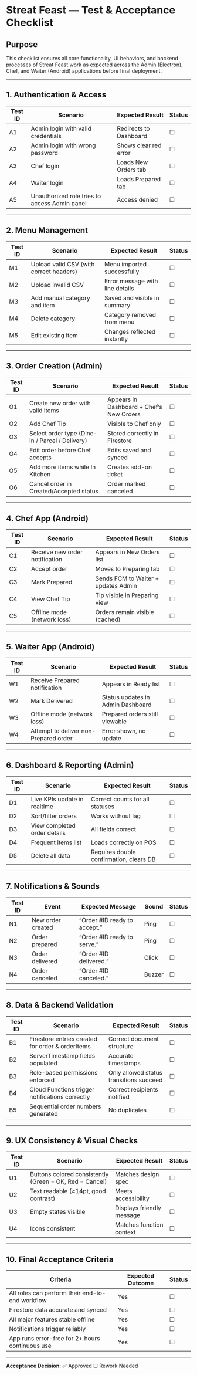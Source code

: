 # Streat Feast — Test & Acceptance Checklist

## Purpose
This checklist ensures all core functionality, UI behaviors, and backend processes of Streat Feast work as expected across the Admin (Electron), Chef, and Waiter (Android) applications before final deployment.

---

## 1. Authentication & Access
| Test ID | Scenario | Expected Result | Status |
|----------|-----------|-----------------|---------|
| A1 | Admin login with valid credentials | Redirects to Dashboard | ☐ |
| A2 | Admin login with wrong password | Shows clear red error | ☐ |
| A3 | Chef login | Loads New Orders tab | ☐ |
| A4 | Waiter login | Loads Prepared tab | ☐ |
| A5 | Unauthorized role tries to access Admin panel | Access denied | ☐ |

---

## 2. Menu Management
| Test ID | Scenario | Expected Result | Status |
|----------|-----------|-----------------|---------|
| M1 | Upload valid CSV (with correct headers) | Menu imported successfully | ☐ |
| M2 | Upload invalid CSV | Error message with line details | ☐ |
| M3 | Add manual category and item | Saved and visible in summary | ☐ |
| M4 | Delete category | Category removed from menu | ☐ |
| M5 | Edit existing item | Changes reflected instantly | ☐ |

---

## 3. Order Creation (Admin)
| Test ID | Scenario | Expected Result | Status |
|----------|-----------|-----------------|---------|
| O1 | Create new order with valid items | Appears in Dashboard + Chef’s New Orders | ☐ |
| O2 | Add Chef Tip | Visible to Chef only | ☐ |
| O3 | Select order type (Dine-in / Parcel / Delivery) | Stored correctly in Firestore | ☐ |
| O4 | Edit order before Chef accepts | Edits saved and synced | ☐ |
| O5 | Add more items while In Kitchen | Creates add-on ticket | ☐ |
| O6 | Cancel order in Created/Accepted status | Order marked canceled | ☐ |

---

## 4. Chef App (Android)
| Test ID | Scenario | Expected Result | Status |
|----------|-----------|-----------------|---------|
| C1 | Receive new order notification | Appears in New Orders list | ☐ |
| C2 | Accept order | Moves to Preparing tab | ☐ |
| C3 | Mark Prepared | Sends FCM to Waiter + updates Admin | ☐ |
| C4 | View Chef Tip | Tip visible in Preparing view | ☐ |
| C5 | Offline mode (network loss) | Orders remain visible (cached) | ☐ |

---

## 5. Waiter App (Android)
| Test ID | Scenario | Expected Result | Status |
|----------|-----------|-----------------|---------|
| W1 | Receive Prepared notification | Appears in Ready list | ☐ |
| W2 | Mark Delivered | Status updates in Admin Dashboard | ☐ |
| W3 | Offline mode (network loss) | Prepared orders still viewable | ☐ |
| W4 | Attempt to deliver non-Prepared order | Error shown, no update | ☐ |

---

## 6. Dashboard & Reporting (Admin)
| Test ID | Scenario | Expected Result | Status |
|----------|-----------|-----------------|---------|
| D1 | Live KPIs update in realtime | Correct counts for all statuses | ☐ |
| D2 | Sort/filter orders | Works without lag | ☐ |
| D3 | View completed order details | All fields correct | ☐ |
| D4 | Frequent items list | Loads correctly on POS | ☐ |
| D5 | Delete all data | Requires double confirmation, clears DB | ☐ |

---

## 7. Notifications & Sounds
| Test ID | Event | Expected Message | Sound | Status |
|----------|--------|------------------|--------|---------|
| N1 | New order created | “Order #ID ready to accept.” | Ping | ☐ |
| N2 | Order prepared | “Order #ID ready to serve.” | Ping | ☐ |
| N3 | Order delivered | “Order #ID delivered.” | Click | ☐ |
| N4 | Order canceled | “Order #ID canceled.” | Buzzer | ☐ |

---

## 8. Data & Backend Validation
| Test ID | Scenario | Expected Result | Status |
|----------|-----------|-----------------|---------|
| B1 | Firestore entries created for order & orderItems | Correct document structure | ☐ |
| B2 | ServerTimestamp fields populated | Accurate timestamps | ☐ |
| B3 | Role-based permissions enforced | Only allowed status transitions succeed | ☐ |
| B4 | Cloud Functions trigger notifications correctly | Correct recipients notified | ☐ |
| B5 | Sequential order numbers generated | No duplicates | ☐ |

---

## 9. UX Consistency & Visual Checks
| Test ID | Scenario | Expected Result | Status |
|----------|-----------|-----------------|---------|
| U1 | Buttons colored consistently (Green = OK, Red = Cancel) | Matches design spec | ☐ |
| U2 | Text readable (≥14pt, good contrast) | Meets accessibility | ☐ |
| U3 | Empty states visible | Displays friendly message | ☐ |
| U4 | Icons consistent | Matches function context | ☐ |

---

## 10. Final Acceptance Criteria
| Criteria | Expected Outcome | Status |
|-----------|------------------|---------|
| All roles can perform their end-to-end workflow | Yes | ☐ |
| Firestore data accurate and synced | Yes | ☐ |
| All major features stable offline | Yes | ☐ |
| Notifications trigger reliably | Yes | ☐ |
| App runs error-free for 2+ hours continuous use | Yes | ☐ |

---

**Acceptance Decision:** ✅ Approved ☐ Rework Needed

